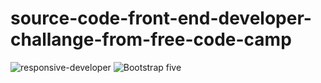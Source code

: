 # source-code-front-end-developer-challange-from-free-code-camp


<img src="https://i.ibb.co/mzkG1X8/screenshot-www-freecodecamp-org-2022-01-13-22-04-08.png" alt="responsive-developer"/>
<img src="https://i.ibb.co/zRWK9C0/1638273725100.jpg" alt="Bootstrap five"/>
